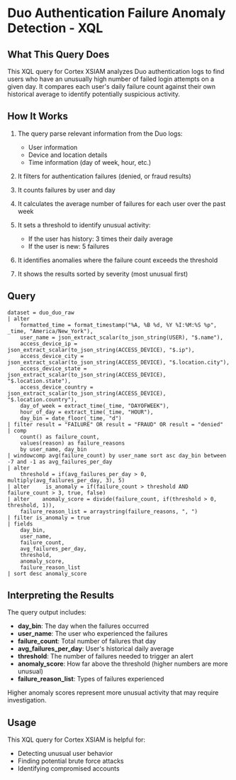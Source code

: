 # Duo Authentication Failure Anomaly Detection - XQL


## What This Query Does

This XQL query for Cortex XSIAM analyzes Duo authentication logs to find users who have an unusually high number of failed login attempts on a given day. It compares each user's daily failure count against their own historical average to identify potentially suspicious activity.

## How It Works

1. The query parse relevant information from the Duo logs:
   - User information
   - Device and location details
   - Time information (day of week, hour, etc.)

2. It filters for authentication failures (denied, or fraud results)

3. It counts failures by user and day

4. It calculates the average number of failures for each user over the past week

5. It sets a threshold to identify unusual activity:
   - If the user has history: 3 times their daily average
   - If the user is new: 5 failures

6. It identifies anomalies where the failure count exceeds the threshold

7. It shows the results sorted by severity (most unusual first)

## Query

```
dataset = duo_duo_raw
| alter 
    formatted_time = format_timestamp("%A, %B %d, %Y %I:%M:%S %p", _time, "America/New_York"),
    user_name = json_extract_scalar(to_json_string(USER), "$.name"),
    access_device_ip = json_extract_scalar(to_json_string(ACCESS_DEVICE), "$.ip"),
    access_device_city = json_extract_scalar(to_json_string(ACCESS_DEVICE), "$.location.city"),
    access_device_state = json_extract_scalar(to_json_string(ACCESS_DEVICE), "$.location.state"),
    access_device_country = json_extract_scalar(to_json_string(ACCESS_DEVICE), "$.location.country"),
    day_of_week = extract_time(_time, "DAYOFWEEK"),
    hour_of_day = extract_time(_time, "HOUR"),
    day_bin = date_floor(_time, "d")
| filter result = "FAILURE" OR result = "FRAUD" OR result = "denied"
| comp 
    count() as failure_count,
    values(reason) as failure_reasons
    by user_name, day_bin
| windowcomp avg(failure_count) by user_name sort asc day_bin between -7 and -1 as avg_failures_per_day
| alter 
    threshold = if(avg_failures_per_day > 0, multiply(avg_failures_per_day, 3), 5)
| alter     is_anomaly = if(failure_count > threshold AND failure_count > 3, true, false)
| alter    anomaly_score = divide(failure_count, if(threshold > 0, threshold, 1)),
    failure_reason_list = arraystring(failure_reasons, ", ")
| filter is_anomaly = true
| fields 
    day_bin,
    user_name,
    failure_count,
    avg_failures_per_day,
    threshold,
    anomaly_score,
    failure_reason_list
| sort desc anomaly_score
```

## Interpreting the Results

The query output includes:

- **day_bin**: The day when the failures occurred
- **user_name**: The user who experienced the failures
- **failure_count**: Total number of failures that day
- **avg_failures_per_day**: User's historical daily average
- **threshold**: The number of failures needed to trigger an alert
- **anomaly_score**: How far above the threshold (higher numbers are more unusual)
- **failure_reason_list**: Types of failures experienced

Higher anomaly scores represent more unusual activity that may require investigation.

## Usage

This XQL query for Cortex XSIAM is helpful for:
- Detecting unusual user behavior
- Finding potential brute force attacks
- Identifying compromised accounts
